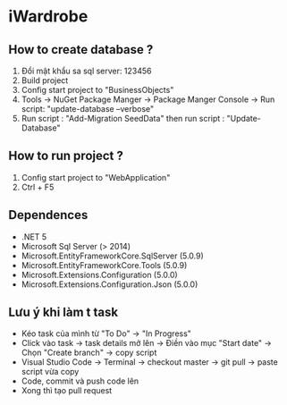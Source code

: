 # iWardrobe
## How to create database ?
1. Đổi mật khẩu sa sql server: 123456
2. Build project
3. Config start project to "BusinessObjects"
4. Tools -> NuGet Package Manger -> Package Manger Console -> Run script: "update-database –verbose"
5. Run script : "Add-Migration SeedData" then run script : "Update-Database"
## How to run project ?
1. Config start project to "WebApplication"
2. Ctrl + F5
## Dependences
- .NET 5
- Microsoft Sql Server (> 2014)
- Microsoft.EntityFrameworkCore.SqlServer (5.0.9)
- Microsoft.EntityFrameworkCore.Tools (5.0.9)
- Microsoft.Extensions.Configuration (5.0.0)
- Microsoft.Extensions.Configuration.Json (5.0.0)
## Lưu ý khi làm t task
- Kéo task của mình từ "To Do" -> "In Progress"
- Click vào task -> task details mở lên -> Điền vào mục "Start date" -> Chọn "Create branch" -> copy script
- Visual Studio Code -> Terminal -> checkout master -> git pull -> paste script vừa copy
- Code, commit và push code lên
- Xong thì tạo pull request
  
